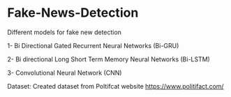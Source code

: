
# Fake-News-Detection

Different models for fake new detection

1- Bi Directional Gated Recurrent Neural Networks (Bi-GRU)


2- Bi directional Long Short Term Memory Neural Networks (Bi-LSTM)


3- Convolutional Neural Network (CNN)


Dataset:
Created dataset from Poltifcat website
https://www.politifact.com/
